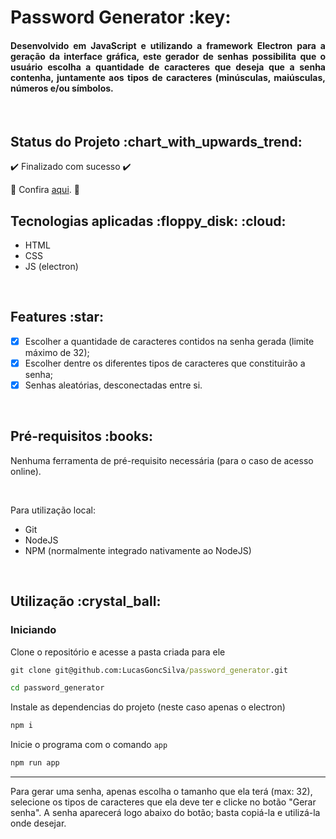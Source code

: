 <h1>Password Generator :key: </h1>

<h4 align='justify'>Desenvolvido em JavaScript e utilizando a framework Electron para a geração da interface gráfica, este gerador de senhas possibilita que o usuário escolha a quantidade de caracteres que deseja que a senha contenha, juntamente aos tipos de caracteres (minúsculas, maiúsculas, números e/ou símbolos.</h4>

<br>

<h2>Status do Projeto :chart_with_upwards_trend: </h2>

:heavy_check_mark: Finalizado com sucesso :heavy_check_mark:

<!-- :construction: Em andamento :construction: -->

:link: Confira [aqui](https://gerarsenhas.vercel.app/). :link:
<br>

<h2>Tecnologias aplicadas :floppy_disk: :cloud: </h2>

<ul>
<li>HTML</li>
<li>CSS</li>
<li>JS (electron)</li>
</ul>

<br>

<h2>Features :star: </h2>

- [x] Escolher a quantidade de caracteres contidos na senha gerada (limite máximo de 32);
- [x] Escolher dentre os diferentes tipos de caracteres que constituirão a senha;
- [x] Senhas aleatórias, desconectadas entre si.

<br>

<h2>Pré-requisitos :books: </h2>

Nenhuma ferramenta de pré-requisito necessária (para o caso de acesso online).

<br>

Para utilização local:

<ul>
<li>Git</li>
<li>NodeJS</li>
<li>NPM (normalmente integrado nativamente ao NodeJS)</li>
</ul>

<br>

<h2>Utilização :crystal_ball: </h2>

<h3>Iniciando</h3>

Clone o repositório e acesse a pasta criada para ele

```cmd
git clone git@github.com:LucasGoncSilva/password_generator.git

cd password_generator
```

Instale as dependencias do projeto (neste caso apenas o electron)
```cmd
npm i
```

Inicie o programa com o comando `app`
```cmd
npm run app
```

---

Para gerar uma senha, apenas escolha o tamanho que ela terá (max: 32), selecione os tipos de caracteres que ela deve ter e clicke no botão "Gerar senha".
A senha aparecerá logo abaixo do botão; basta copiá-la e utilizá-la onde desejar.

<!-- :warning: AVISOS AQUI :warning: -->
